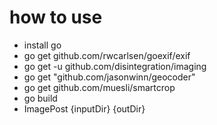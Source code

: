 
# how to use

- install go
- go get github.com/rwcarlsen/goexif/exif
- go get -u github.com/disintegration/imaging
- go get "github.com/jasonwinn/geocoder"
- go get github.com/muesli/smartcrop
- go build
- ImagePost {inputDir} {outDir}

